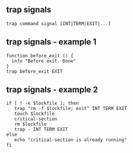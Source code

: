 trap signals
------------

```
trap command signal [INT|TERM|EXIT|...]
```

trap signals - example 1
------------------------

```
function before_exit () {
  info "Before exit. Done"
}
trap before_exit EXIT
```

trap signals - example 2
------------------------

```
if [ ! -e $lockfile ]; then
   trap "rm -f $lockfile; exit" INT TERM EXIT
   touch $lockfile
   critical-section
   rm $lockfile
   trap - INT TERM EXIT
else
   echo "critical-section is already running"
fi
```
